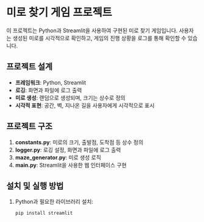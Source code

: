 # 미로 찾기 게임 프로젝트

이 프로젝트는 Python과 Streamlit을 사용하여 구현된 미로 찾기 게임입니다. 사용자는 생성된 미로를 시각적으로 확인하고, 게임의 진행 상황을 로그를 통해 확인할 수 있습니다.

## 프로젝트 설계

- **프레임워크**: Python, Streamlit
- **로깅**: 화면과 파일에 로그 출력
- **미로 생성**: 랜덤으로 생성되며, 크기는 상수로 정의
- **시각적 표현**: 공간, 벽, 지나온 길을 사용자에게 시각적으로 표시

## 프로젝트 구조

1. **constants.py**: 미로의 크기, 출발점, 도착점 등 상수 정의
2. **logger.py**: 로깅 설정, 화면과 파일에 로그 출력
3. **maze_generator.py**: 미로 생성 로직
4. **main.py**: Streamlit을 사용한 웹 인터페이스 구현

## 설치 및 실행 방법

1. Python과 필요한 라이브러리 설치:
   ```bash
   pip install streamlit
